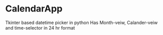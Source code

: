 # CalendarApp
Tkinter based datetime picker in python
Has Month-veiw, Calander-veiw and time-selector in 24 hr format
